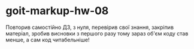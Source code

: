 # goit-markup-hw-08

Повторив самостійно ДЗ, з нуля, перевірив свої знання, закріпив матеріал, зробив висновки з
першого разу тому зараз об'єм коду став менше, а сам код читабельніше!
